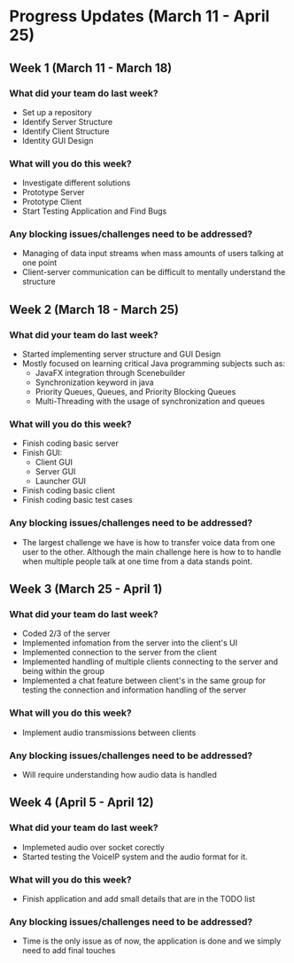 # Progress Updates (March 11 - April 25)

## Week 1 (March 11 - March 18)

### What did your team do last week?
* Set up a repository
* Identify Server Structure
* Identify Client Structure
* Identity GUI Design

### What will you do this week?
* Investigate different solutions
* Prototype Server
* Prototype Client
* Start Testing Application and Find Bugs

### Any blocking issues/challenges need to be addressed?
* Managing of data input streams when mass amounts of users talking at one point
* Client-server communication can be difficult to mentally understand the structure


## Week 2 (March 18 - March 25)

### What did your team do last week?
* Started implementing server structure and GUI Design
* Mostly focused on learning critical Java programming subjects such as:
  - JavaFX integration through Scenebuilder
  - Synchronization keyword in java
  - Priority Queues, Queues, and Priority Blocking Queues
  - Multi-Threading with the usage of synchronization and queues
### What will you do this week?
* Finish coding basic server 
* Finish GUI:
  - Client GUI
  - Server GUI
  - Launcher GUI
* Finish coding basic client
* Finish coding basic test cases
### Any blocking issues/challenges need to be addressed?
* The largest challenge we have is how to transfer voice data from one user to the other. Although the main challenge here is how to to handle when multiple people talk at one time from a data stands point.

## Week 3 (March 25 - April 1)

### What did your team do last week?
* Coded 2/3 of the server 
* Implemented infomation from the server into the client's UI
* Implemented connection to the server from the client
* Implemented handling of multiple clients connecting to the server and being within the group
* Implemented a chat feature between client's in the same group for testing the connection and information handling of the server

### What will you do this week?
* Implement audio transmissions between clients

### Any blocking issues/challenges need to be addressed?
* Will require understanding how audio data is handled

## Week 4 (April 5 - April 12)

### What did your team do last week?
* Implemeted audio over socket corectly
* Started testing the VoiceIP system and the audio format for it.

### What will you do this week?
* Finish application and add small details that are in the TODO list

### Any blocking issues/challenges need to be addressed?
* Time is the only issue as of now, the application is done and we simply need to add final touches


